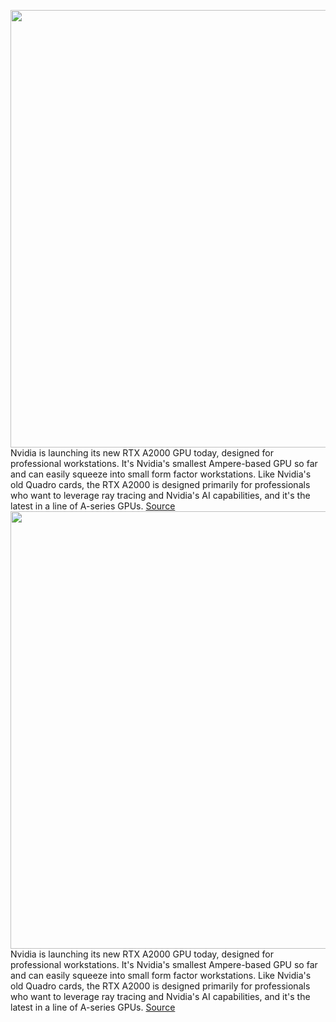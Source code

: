 <img src='https://cdn.vox-cdn.com/thumbor/YUZ1d-Rl5V_60PH6nSvpdQQJvXc=/0x0:3472x1953/1200x800/filters:focal(1459x700:2013x1254)/cdn.vox-cdn.com/uploads/chorus_image/image/69704780/NVIDIA_RTX_A2000_5.0.png' width='700px' /><br/>
Nvidia is launching its new RTX A2000 GPU today, designed for professional workstations. It's Nvidia's smallest Ampere-based GPU so far and can easily squeeze into small form factor workstations. Like Nvidia's old Quadro cards, the RTX A2000 is designed primarily for professionals who want to leverage ray tracing and Nvidia's AI capabilities, and it's the latest in a line of A-series GPUs.
<a href='https://www.theverge.com/2021/8/10/22618030/nvidia-rtx-a2000-gpu-workstation-specs-features-price'> Source <a/><img src='https://cdn.vox-cdn.com/thumbor/YUZ1d-Rl5V_60PH6nSvpdQQJvXc=/0x0:3472x1953/1200x800/filters:focal(1459x700:2013x1254)/cdn.vox-cdn.com/uploads/chorus_image/image/69704780/NVIDIA_RTX_A2000_5.0.png' width='700px' /><br/>
Nvidia is launching its new RTX A2000 GPU today, designed for professional workstations. It's Nvidia's smallest Ampere-based GPU so far and can easily squeeze into small form factor workstations. Like Nvidia's old Quadro cards, the RTX A2000 is designed primarily for professionals who want to leverage ray tracing and Nvidia's AI capabilities, and it's the latest in a line of A-series GPUs.
<a href='https://www.theverge.com/2021/8/10/22618030/nvidia-rtx-a2000-gpu-workstation-specs-features-price'> Source <a/>